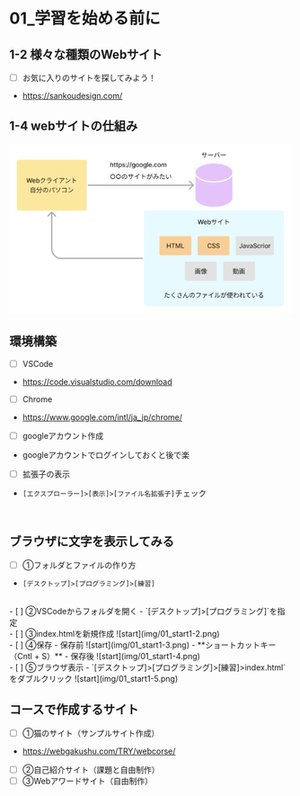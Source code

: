 
# **01_学習を始める前に**

## **1-2 様々な種類のWebサイト**

- [ ] お気に入りのサイトを探してみよう！
- https://sankoudesign.com/

## **1-4 webサイトの仕組み**

![start](img/01_start1-1.png)

## **環境構築**

- [ ] VSCode  
- https://code.visualstudio.com/download
- [ ] Chrome  
- https://www.google.com/intl/ja_jp/chrome/
- [ ] googleアカウント作成  
- googleアカウントでログインしておくと後で楽
- [ ] 拡張子の表示  
- `[エクスプローラー]>[表示]>[ファイル名拡張子]`チェック

<br>

## **ブラウザに文字を表示してみる**

- [ ] ①フォルダとファイルの作り方  
- `[デスクトップ]>[プログラミング]>[練習]`  
<br>
- [ ] ②VSCodeからフォルダを開く  
- `[デスクトップ]>[プログラミング]`を指定  
<br>
- [ ] ③index.htmlを新規作成  
![start](img/01_start1-2.png)　　
<br>
- [ ] ④保存  
- 保存前  
![start](img/01_start1-3.png)  
- **ショートカットキー（Cntl + S）**  
- 保存後  
![start](img/01_start1-4.png)
<br>
- [ ] ⑤ブラウザ表示  
- `[デスクトップ]>[プログラミング]>[練習]>index.html`  をダブルクリック  
![start](img/01_start1-5.png)

## **コースで作成するサイト**
 
- [ ] ①猫のサイト（サンプルサイト作成）

- https://webgakushu.com/TRY/webcorse/

- [ ] ②自己紹介サイト（課題と自由制作）  
- [ ] ③Webアワードサイト（自由制作）

